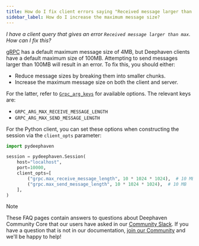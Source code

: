 ```yaml
---
title: How do I fix client errors saying "Received message larger than max"?
sidebar_label: How do I increase the maximum message size?
---
```


_I have a client query that gives an error `Received message larger than max`. How can I fix this?_

[gRPC](https://grpc.io) has a default maximum message size of 4MB, but Deephaven clients have a default maximum size of 100MB. Attempting to send messages larger than 100MB will result in an error. To fix this, you should either:

- Reduce message sizes by breaking them into smaller chunks.
- Increase the maximum message size on both the client and server.

For the latter, refer to [`Grpc_arg_keys`](https://grpc.github.io/grpc/core/group__grpc__arg__keys.html) for available options. The relevant keys are:

- `GRPC_ARG_MAX_RECEIVE_MESSAGE_LENGTH`
- `GRPC_ARG_MAX_SEND_MESSAGE_LENGTH`

For the Python client, you can set these options when constructing the session via the `client_opts` parameter:

```python skip-test
import pydeephaven

session = pydeephaven.Session(
    host="localhost",
    port=10000,
    client_opts=[
        ("grpc.max_receive_message_length", 10 * 1024 * 1024),  # 10 MB
        ("grpc.max_send_message_length", 10 * 1024 * 1024),  # 10 MB
    ],
)
```

> [!NOTE]
> These FAQ pages contain answers to questions about Deephaven Community Core that our users have asked in our [Community Slack](/slack). If you have a question that is not in our documentation, [join our Community](/slack) and we'll be happy to help!
